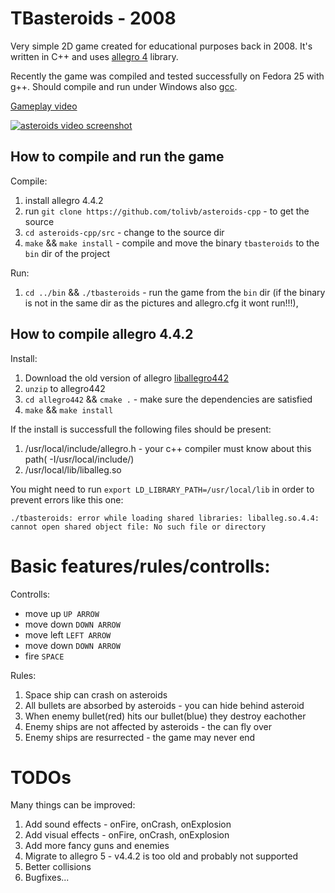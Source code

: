 TBasteroids - 2008
==============

Very simple 2D game created for educational purposes back in 2008. It's written in C++ and uses [allegro 4](http://liballeg.org/) library. 

Recently the game was compiled and tested successfully on Fedora 25 with g++. Should compile and run under Windows also [gcc](http://www.mingw.org/).


[Gameplay video](https://www.youtube.com/watch?v=KcC2fgvpMlc)

[![asteroids video screenshot](https://img.youtube.com/vi/KcC2fgvpMlc/0.jpg)](https://www.youtube.com/watch?v=KcC2fgvpMlc)


## How to compile and run the game

Compile:

1. install allegro 4.4.2
2. run `git clone https://github.com/tolivb/asteroids-cpp` - to get the source
3. `cd asteroids-cpp/src` - change to the source dir
4. `make` && `make install` - compile and move the binary `tbasteroids` to the `bin` dir of the project

Run:

1. `cd ../bin` && `./tbasteroids` - run the game from the `bin` dir (if the binary is not in the same dir as the pictures and allegro.cfg it wont run!!!),

## How to compile allegro 4.4.2

Install: 

1. Download the old version of allegro [liballegro442](http://download.gna.org/allegro/allegro/4.4.2/allegro-4.4.2.zip)
2. `unzip` to allegro442
3. `cd allegro442` && `cmake .` - make sure the dependencies are satisfied
4. `make` && `make install`

If the install is successfull the following files should be present:

 1. /usr/local/include/allegro.h - your c++ compiler must know about this path( -I/usr/local/include/)
 2. /usr/local/lib/liballeg.so

You might need to run `export LD_LIBRARY_PATH=/usr/local/lib` in order to prevent errors like this one:
```
./tbasteroids: error while loading shared libraries: liballeg.so.4.4: 
cannot open shared object file: No such file or directory
```

# Basic features/rules/controlls:

Controlls:
 
* move up `UP ARROW`
* move down `DOWN ARROW`
* move left `LEFT ARROW`
* move down `DOWN ARROW`
* fire `SPACE`

Rules:

1. Space ship can crash on asteroids
2. All bullets are absorbed by asteroids - you can hide behind asteroid
3. When enemy bullet(red) hits our bullet(blue) they destroy eachother
4. Enemy ships are not affected by asteroids - the can fly over
5. Enemy ships are resurrected - the game may never end

# TODOs

Many things can be improved:

1. Add sound effects - onFire, onCrash, onExplosion
2. Add visual effects - onFire, onCrash, onExplosion
3. Add more fancy guns and  enemies
4. Migrate to allegro 5 - v4.4.2 is too old and probably not supported
5. Better collisions
6. Bugfixes...